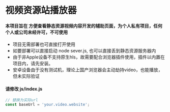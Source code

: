 # 视频资源站播放器

#### 本项目旨在 方便查看静态资源视频内容开发的辅助页面，为个人私有项目，任何个人或公司未经许可，不可使用

- 项目无需部署也可直接打开使用
- 如要部署可以直接启动 node sever.js, 也可以直接丢到静态资源服务器内
- 由于非Apple设备不支持原生hls，故需要配合浏览器插件使用，插件以内置在项目内，请先安装。
- 安卓设备由于没有测试机，理论上国产浏览器会主动劫持video，也能播放，但未实际验证

#### 请修改 js/index.js
```javascript
// 替换为实际url
const baseUrl = 'your.video.website';
```